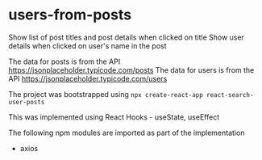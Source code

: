 # users-from-posts
Show list of post titles and post details when clicked on title
Show user details when clicked on user's name in the post

The data for posts is from the API https://jsonplaceholder.typicode.com/posts
The data for users is from the API https://jsonplaceholder.typicode.com/users

The project was bootstrapped using `npx create-react-app react-search-user-posts`

This was implemented using React Hooks - useState, useEffect

The following npm modules are imported as part of the implementation

* axios